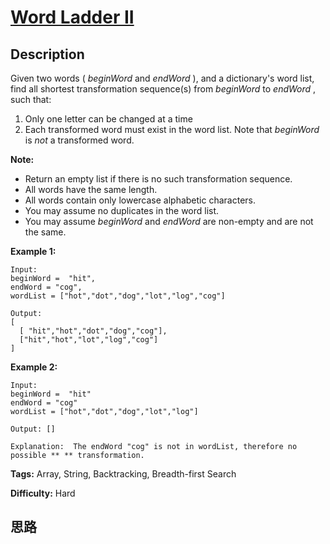# [Word Ladder II][title]

## Description

Given two words ( _beginWord_ and _endWord_ ), and a dictionary's word list,
find all shortest transformation sequence(s) from _beginWord_ to _endWord_ ,
such that:

  1. Only one letter can be changed at a time
  2. Each transformed word must exist in the word list. Note that _beginWord_ is _not_ a transformed word.

**Note:**

  * Return an empty list if there is no such transformation sequence.
  * All words have the same length.
  * All words contain only lowercase alphabetic characters.
  * You may assume no duplicates in the word list.
  * You may assume _beginWord_ and _endWord_ are non-empty and are not the same.

**Example 1:**
            Input:    beginWord =  "hit",    endWord = "cog",    wordList = ["hot","dot","dog","lot","log","cog"]        Output:    [      [ "hit","hot","dot","dog","cog"],      ["hit","hot","lot","log","cog"]    ]    

**Example 2:**
            Input:    beginWord =  "hit"    endWord = "cog"    wordList = ["hot","dot","dog","lot","log"]        Output: []        Explanation:  The endWord "cog" is not in wordList, therefore no possible ** ** transformation.    


**Tags:** Array, String, Backtracking, Breadth-first Search

**Difficulty:** Hard

## 思路

[title]: https://leetcode.com/problems/word-ladder-ii
